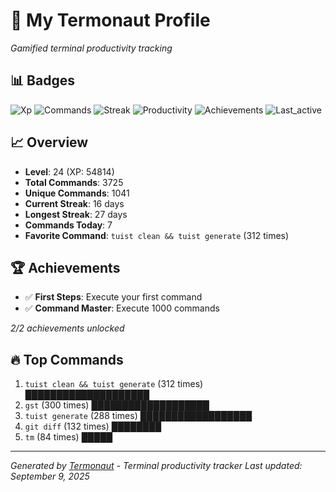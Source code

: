 # 🚀 My Termonaut Profile

*Gamified terminal productivity tracking*

## 📊 Badges

![Xp](https://img.shields.io/badge/XP-Level+24+%2854814%2F62500%29-blue?style=flat-square&logo=terminal&logoColor=white) ![Commands](https://img.shields.io/badge/Commands-3725-blue?style=flat-square&logo=terminal&logoColor=white) ![Streak](https://img.shields.io/badge/Streak-16+days-blue?style=flat-square&logo=terminal&logoColor=white) ![Productivity](https://img.shields.io/badge/Productivity-80.0%25-green?style=flat-square&logo=terminal&logoColor=white) ![Achievements](https://img.shields.io/badge/Achievements-5%2F10-blue?style=flat-square&logo=terminal&logoColor=white) ![Last_active](https://img.shields.io/badge/Last+Active-6h+ago-yellow?style=flat-square&logo=terminal&logoColor=white) 

## 📈 Overview

- **Level**: 24 (XP: 54814)
- **Total Commands**: 3725
- **Unique Commands**: 1041
- **Current Streak**: 16 days
- **Longest Streak**: 27 days
- **Commands Today**: 7
- **Favorite Command**: `tuist clean && tuist generate` (312 times)

## 🏆 Achievements

- ✅ **First Steps**: Execute your first command
- ✅ **Command Master**: Execute 1000 commands

*2/2 achievements unlocked*

## 🔥 Top Commands

1. `tuist clean && tuist generate` (312 times) ████████████████████
2. `gst` (300 times) ███████████████████
3. `tuist generate` (288 times) ██████████████████
4. `git diff` (132 times) ████████
5. `tm` (84 times) █████

---

*Generated by [Termonaut](https://github.com/oiahoon/termonaut) - Terminal productivity tracker*
*Last updated: September 9, 2025*
